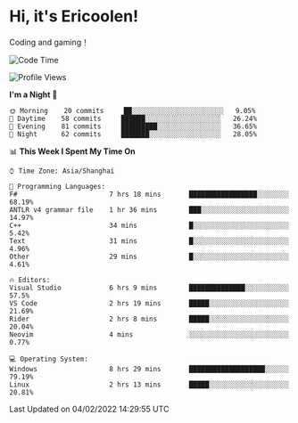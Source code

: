# Hi, it's Ericoolen!
Coding and gaming！

<!--START_SECTION:waka-->
![Code Time](http://img.shields.io/badge/Code%20Time-168%20hrs%2042%20mins-blue)

![Profile Views](http://img.shields.io/badge/Profile%20Views-0-blue)

**I'm a Night 🦉** 

```text
🌞 Morning    20 commits     ██░░░░░░░░░░░░░░░░░░░░░░░   9.05% 
🌆 Daytime    58 commits     ██████░░░░░░░░░░░░░░░░░░░   26.24% 
🌃 Evening    81 commits     █████████░░░░░░░░░░░░░░░░   36.65% 
🌙 Night      62 commits     ███████░░░░░░░░░░░░░░░░░░   28.05%

```


📊 **This Week I Spent My Time On** 

```text
⌚︎ Time Zone: Asia/Shanghai

💬 Programming Languages: 
F#                       7 hrs 18 mins       █████████████████░░░░░░░░   68.19% 
ANTLR v4 grammar file    1 hr 36 mins        ███░░░░░░░░░░░░░░░░░░░░░░   14.97% 
C++                      34 mins             █░░░░░░░░░░░░░░░░░░░░░░░░   5.42% 
Text                     31 mins             █░░░░░░░░░░░░░░░░░░░░░░░░   4.96% 
Other                    29 mins             █░░░░░░░░░░░░░░░░░░░░░░░░   4.61%

🔥 Editors: 
Visual Studio            6 hrs 9 mins        ██████████████░░░░░░░░░░░   57.5% 
VS Code                  2 hrs 19 mins       █████░░░░░░░░░░░░░░░░░░░░   21.69% 
Rider                    2 hrs 8 mins        █████░░░░░░░░░░░░░░░░░░░░   20.04% 
Neovim                   4 mins              ░░░░░░░░░░░░░░░░░░░░░░░░░   0.77%

💻 Operating System: 
Windows                  8 hrs 29 mins       ███████████████████░░░░░░   79.19% 
Linux                    2 hrs 13 mins       █████░░░░░░░░░░░░░░░░░░░░   20.81%

```


 Last Updated on 04/02/2022 14:29:55 UTC
<!--END_SECTION:waka-->

